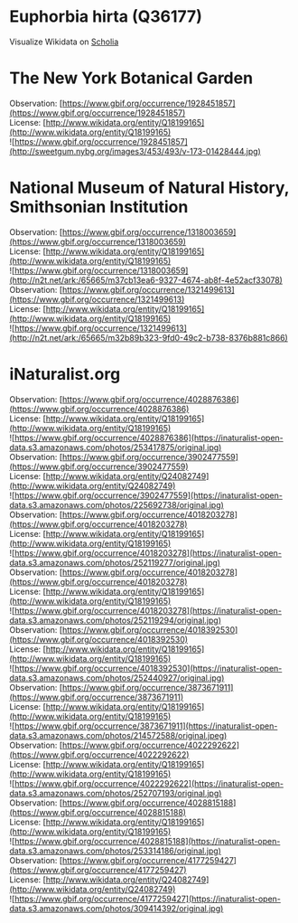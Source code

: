 
Euphorbia hirta (Q36177)
========================
  
Visualize Wikidata on [Scholia](https://scholia.toolforge.org/taxon/Q36177)
# The New York Botanical Garden
  
Observation: [https://www.gbif.org/occurrence/1928451857](https://www.gbif.org/occurrence/1928451857)  
License: [http://www.wikidata.org/entity/Q18199165](http://www.wikidata.org/entity/Q18199165)  
![https://www.gbif.org/occurrence/1928451857](http://sweetgum.nybg.org/images3/453/493/v-173-01428444.jpg)
# National Museum of Natural History, Smithsonian Institution
  
Observation: [https://www.gbif.org/occurrence/1318003659](https://www.gbif.org/occurrence/1318003659)  
License: [http://www.wikidata.org/entity/Q18199165](http://www.wikidata.org/entity/Q18199165)  
![https://www.gbif.org/occurrence/1318003659](http://n2t.net/ark:/65665/m37cb13ea6-9327-4674-ab8f-4e52acf33078)  
Observation: [https://www.gbif.org/occurrence/1321499613](https://www.gbif.org/occurrence/1321499613)  
License: [http://www.wikidata.org/entity/Q18199165](http://www.wikidata.org/entity/Q18199165)  
![https://www.gbif.org/occurrence/1321499613](http://n2t.net/ark:/65665/m32b89b323-9fd0-49c2-b738-8376b881c866)
# iNaturalist.org
  
Observation: [https://www.gbif.org/occurrence/4028876386](https://www.gbif.org/occurrence/4028876386)  
License: [http://www.wikidata.org/entity/Q18199165](http://www.wikidata.org/entity/Q18199165)  
![https://www.gbif.org/occurrence/4028876386](https://inaturalist-open-data.s3.amazonaws.com/photos/253417875/original.jpg)  
Observation: [https://www.gbif.org/occurrence/3902477559](https://www.gbif.org/occurrence/3902477559)  
License: [http://www.wikidata.org/entity/Q24082749](http://www.wikidata.org/entity/Q24082749)  
![https://www.gbif.org/occurrence/3902477559](https://inaturalist-open-data.s3.amazonaws.com/photos/225692738/original.jpg)  
Observation: [https://www.gbif.org/occurrence/4018203278](https://www.gbif.org/occurrence/4018203278)  
License: [http://www.wikidata.org/entity/Q18199165](http://www.wikidata.org/entity/Q18199165)  
![https://www.gbif.org/occurrence/4018203278](https://inaturalist-open-data.s3.amazonaws.com/photos/252119277/original.jpg)  
Observation: [https://www.gbif.org/occurrence/4018203278](https://www.gbif.org/occurrence/4018203278)  
License: [http://www.wikidata.org/entity/Q18199165](http://www.wikidata.org/entity/Q18199165)  
![https://www.gbif.org/occurrence/4018203278](https://inaturalist-open-data.s3.amazonaws.com/photos/252119294/original.jpg)  
Observation: [https://www.gbif.org/occurrence/4018392530](https://www.gbif.org/occurrence/4018392530)  
License: [http://www.wikidata.org/entity/Q18199165](http://www.wikidata.org/entity/Q18199165)  
![https://www.gbif.org/occurrence/4018392530](https://inaturalist-open-data.s3.amazonaws.com/photos/252440927/original.jpg)  
Observation: [https://www.gbif.org/occurrence/3873671911](https://www.gbif.org/occurrence/3873671911)  
License: [http://www.wikidata.org/entity/Q18199165](http://www.wikidata.org/entity/Q18199165)  
![https://www.gbif.org/occurrence/3873671911](https://inaturalist-open-data.s3.amazonaws.com/photos/214572588/original.jpeg)  
Observation: [https://www.gbif.org/occurrence/4022292622](https://www.gbif.org/occurrence/4022292622)  
License: [http://www.wikidata.org/entity/Q18199165](http://www.wikidata.org/entity/Q18199165)  
![https://www.gbif.org/occurrence/4022292622](https://inaturalist-open-data.s3.amazonaws.com/photos/252707193/original.jpg)  
Observation: [https://www.gbif.org/occurrence/4028815188](https://www.gbif.org/occurrence/4028815188)  
License: [http://www.wikidata.org/entity/Q18199165](http://www.wikidata.org/entity/Q18199165)  
![https://www.gbif.org/occurrence/4028815188](https://inaturalist-open-data.s3.amazonaws.com/photos/253314186/original.jpg)  
Observation: [https://www.gbif.org/occurrence/4177259427](https://www.gbif.org/occurrence/4177259427)  
License: [http://www.wikidata.org/entity/Q24082749](http://www.wikidata.org/entity/Q24082749)  
![https://www.gbif.org/occurrence/4177259427](https://inaturalist-open-data.s3.amazonaws.com/photos/309414392/original.jpg)